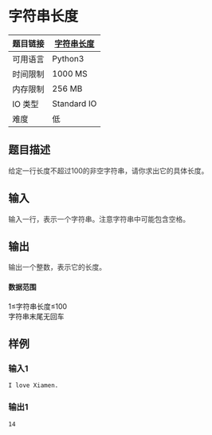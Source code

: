 # 字符串长度

| 题目链接 | [字符串长度](http://xmuoj.com/problem/P005) |
| --- | --- |
| 可用语言 | Python3 |
| 时间限制 | 1000 MS |
| 内存限制 | 256 MB |
| IO 类型 | Standard IO |
| 难度 | 低 |

## 题目描述

<p><span style="color: rgb(51, 51, 51);">给定一行长度不超过</span><span style="color: rgb(51, 51, 51);">100</span><span style="color: rgb(51, 51, 51);">的</span><span style="color: rgb(51, 51, 51);">非空</span><span style="color: rgb(51, 51, 51);">字符串，请你求出它的具体长度。</span><br /></p>

## 输入

<p><span style="color: rgb(51, 51, 51);">输入一行，表示一个字符串。注意字符串中可能包含空格。</span><br /></p>

## 输出

<p><span style="color: rgb(51, 51, 51);">输出一个整数，表示它的长度。</span><br /></p><h4>数据范围</h4><p>1≤字符串长度≤100<br />字符串末尾无回车</p>

## 样例

### 输入1

```
I love Xiamen.
```

### 输出1

```
14
```


